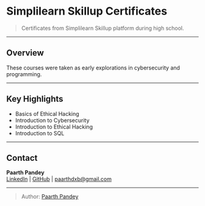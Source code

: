 # Simplilearn Skillup Certificates

> Certificates from Simplilearn Skillup platform during high school.

---

## Overview

These courses were taken as early explorations in cybersecurity and programming.

---

## Key Highlights

- Basics of Ethical Hacking  
- Introduction to Cybersecurity  
- Introduction to Ethical Hacking  
- Introduction to SQL

---

## Contact

**Paarth Pandey**  
[LinkedIn](https://www.linkedin.com/in/paarth-pandey-13779529b/) | [GitHub](https://github.com/paarthpandey10) | paarthdxb@gmail.com

---

> Author: [Paarth Pandey](https://github.com/paarthpandey10)
